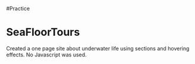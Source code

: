 #Practice
# SeaFloorTours
Created a one page site about underwater life using sections and hovering effects. No Javascript was used. 
